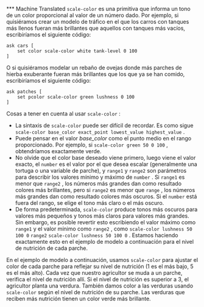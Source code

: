 ﻿*** Machine Translated
`scale-color` es una primitiva que informa un tono de un color proporcional al valor de un número dado. Por ejemplo, si quisiéramos crear un modelo de tráfico en el que los carros con tanques más llenos fueran más brillantes que aquellos con tanques más vacíos, escribiríamos el siguiente código:



```
ask cars [
	set color scale-color white tank-level 0 100
]
```


O si quisiéramos modelar un rebaño de ovejas donde más parches de hierba exuberante fueran más brillantes que los que ya se han comido, escribiríamos el siguiente código:



```
ask patches [
	set pcolor scale-color green lushness 0 100
]
```


Cosas a tener en cuenta al usar `scale-color` :

- La sintaxis de `scale-color` puede ser difícil de recordar. Es como sigue `scale-color base_color exact_point lowest_value highest_value` .
- Puede pensar en el valor *base\_color* como el punto medio en el rango proporcionado. Por ejemplo, si `scale-color green 50 0 100` , obtendríamos exactamente verde.
- No olvide que el color base deseado viene primero, luego viene el valor exacto, el `number` es el valor por el que desea escalar (generalmente una tortuga o una variable de parche), y `range1` y `range2` son parámetros para describir los valores mínimo y máximo de `number` . Si `range1` es menor que `range2` , los números más grandes dan como resultado colores más brillantes, pero si `range2` es menor que `range` , los números más grandes dan como resultado colores más oscuros. Si el `number` está fuera del rango, se elige el tono más claro o el más oscuro.
- De forma predeterminada, `scale-color` produce tonos más oscuros para valores más pequeños y tonos más claros para valores más grandes. Sin embargo, es posible revertir esto escribiendo el valor máximo como `range1` y el valor mínimo como `range2` , como `scale-color lushness 50 100 0` `range2` `scale-color lushness 50 100 0` . Estamos haciendo exactamente esto en el ejemplo de modelo a continuación para el nivel de nutrición de cada parche.


En el ejemplo de modelo a continuación, usamos `scale-color` para ajustar el color de cada parche para reflejar su nivel de nutrición (1 es el más bajo, 5 es el más alto). Cada vez que nuestro agricultor se muda a un parche, verifica el nivel de nutrición allí. Si el nivel de nutrición es superior a 3, el agricultor planta una verdura. También damos color a las verduras usando `scale-color` según el nivel de nutrición de su parche. Las verduras que reciben más nutrición tienen un color verde más brillante.